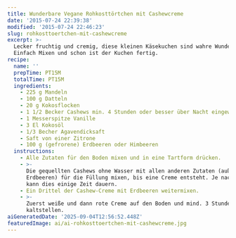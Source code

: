 ```yaml
---
title: Wunderbare Vegane Rohkosttörtchen mit Cashewcreme
date: '2015-07-24 22:39:38'
modified: '2015-07-24 22:46:23'
slug: rohkosttoertchen-mit-cashewcreme
excerpt: >-
  Lecker fruchtig und cremig, diese kleinen Käsekuchen sind wahre Wunderwerke:
  Einfach Mixen und schon ist der Kuchen fertig.
recipe:
  name: ''
  prepTime: PT15M
  totalTime: PT15M
  ingredients:
    - 225 g Mandeln
    - 100 g Datteln
    - 20 g Kokosflocken
    - 1 1/2 Becker Cashews min. 4 Stunden oder besser über Nacht eingeweicht
    - 1 Messerspitze Vanille
    - 3 El Kokosöl
    - 1/3 Becher Agavendicksaft
    - Saft von einer Zitrone
    - 100 g (gefrorene) Erdbeeren oder Himbeeren
  instructions:
    - Alle Zutaten für den Boden mixen und in eine Tartform drücken.
    - >-
      Die gequellten Cashews ohne Wasser mit allen anderen Zutaten (außer
      Erdbeeren) für die Füllung mixen, bis eine Creme entsteht. Je nach Mixer
      kann dies einige Zeit dauern.
    - Ein Drittel der Cashew-Creme mit Erdbeeren weitermixen.
    - >-
      Zuerst weiße und dann rote Creme auf den Boden und mind. 3 Stunden
      kaltstellen.
aiGeneratedDate: '2025-09-04T12:56:52.448Z'
featuredImage: ai/ai-rohkosttoertchen-mit-cashewcreme.jpg
---
```


